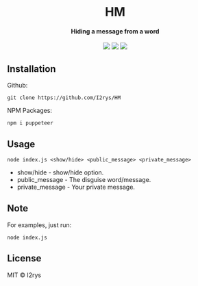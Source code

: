 
<h1 align="center">HM</h1>
<h4 align="center">Hiding a message from a word</h4>
<p align="center">
	<a href="https://github.com/I2rys/HM/blob/main/LICENSE"><img src="https://img.shields.io/github/license/I2rys/HM?style=flat-square"></img></a>
	<a href="https://github.com/I2rys/HM/issues"><img src="https://img.shields.io/github/issues/I2rys/HM.svg"></img></a>
	<a href="https://nodejs.org/"><img src="https://img.shields.io/badge/-Nodejs-green?style=flat-square&logo=Node.js"></img></a>
</p>


## Installation
Github:

    git clone https://github.com/I2rys/HM

NPM Packages:

    npm i puppeteer
    
## Usage

    node index.js <show/hide> <public_message> <private_message>

 - show/hide - show/hide option.
 - public_message - The disguise word/message.
 - private_message - Your private message.

## Note
For examples, just run:

    node index.js

## License
MIT © I2rys
